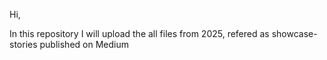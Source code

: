 
Hi,

In this repository I will upload the all files from 2025, refered as showcase-stories published on Medium

